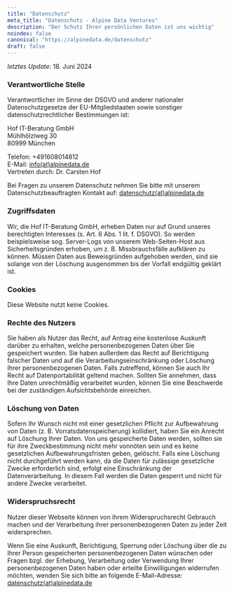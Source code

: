 ```yaml
---
title: "Datenschutz"
meta_title: "Datenschutz - Alpine Data Ventures"
description: "Der Schutz Ihrer persönlichen Daten ist uns wichtig"
noindex: false
canonical: "https://alpinedata.de/datenschutz"
draft: false
---
```


<p>
  <em>letztes Update:</em> 18. Juni 2024
</p>

### Verantwortliche Stelle

Verantwortlicher im Sinne der DSGVO und anderer nationaler Datenschutzgesetze der EU-Mitgliedstaaten sowie sonstiger datenschutzrechtlicher Bestimmungen ist:
<p>
  Hof IT-Beratung GmbH<br>
  Mühlhölzlweg 30<br> 
  80999 München<br>  
</p>
<p>
  Telefon: +491608014812<br>
  E-Mail: <a href="mailto:info@alpinedata.de">info(at)alpinedata.de</a> <br>
  Vertreten durch: Dr. Carsten Hof <br>
</p>

Bei Fragen zu unserem Datenschutz nehmen Sie bitte mit unserem Datenschutzbeauftragten Kontakt auf: <a href="mailto:datenschutz@alpinedata.de">datenschutz(at)alpinedata.de</a>


### Zugriffsdaten

Wir, die Hof IT-Beratung GmbH, erheben Daten nur auf Grund unseres berechtigten Interesses (s. Art. 6 Abs. 1 lit. f. DSGVO). So werden beispielsweise sog. Server-Logs von unserem Web-Seiten-Host aus Sicherheitsgründen erhoben, um z. B. Missbrauchsfälle aufklären zu können. Müssen Daten aus Beweisgründen aufgehoben werden, sind sie solange von der Löschung ausgenommen bis der Vorfall endgültig geklärt ist.

### Cookies

Diese Website nutzt keine Cookies.

### Rechte des Nutzers

Sie haben als Nutzer das Recht, auf Antrag eine kostenlose Auskunft darüber zu erhalten, welche personenbezogenen Daten über Sie gespeichert wurden. Sie haben außerdem das Recht auf Berichtigung falscher Daten und auf die Verarbeitungseinschränkung oder Löschung Ihrer personenbezogenen Daten. Falls zutreffend, können Sie auch Ihr Recht auf Datenportabilität geltend machen. Sollten Sie annehmen, dass Ihre Daten unrechtmäßig verarbeitet wurden, können Sie eine Beschwerde bei der zuständigen Aufsichtsbehörde einreichen.

### Löschung von Daten

Sofern Ihr Wunsch nicht mit einer gesetzlichen Pflicht zur Aufbewahrung von Daten (z. B. Vorratsdatenspeicherung) kollidiert, haben Sie ein Anrecht auf Löschung Ihrer Daten. Von uns gespeicherte Daten werden, sollten sie für ihre Zweckbestimmung nicht mehr vonnöten sein und es keine gesetzlichen Aufbewahrungsfristen geben, gelöscht. Falls eine Löschung nicht durchgeführt werden kann, da die Daten für zulässige gesetzliche Zwecke erforderlich sind, erfolgt eine Einschränkung der Datenverarbeitung. In diesem Fall werden die Daten gesperrt und nicht für andere Zwecke verarbeitet.

### Widerspruchsrecht

Nutzer dieser Webseite können von ihrem Widerspruchsrecht Gebrauch machen und der Verarbeitung ihrer personenbezogenen Daten zu jeder Zeit widersprechen.

Wenn Sie eine Auskunft, Berichtigung, Sperrung oder Löschung über die zu Ihrer Person gespeicherten personenbezogenen Daten wünschen oder Fragen bzgl. der Erhebung, Verarbeitung oder Verwendung Ihrer personenbezogenen Daten haben oder erteilte Einwilligungen widerrufen möchten, wenden Sie sich bitte an folgende E-Mail-Adresse: <a href="mailto:datenschutz@alpinedata.de">datenschutz(at)alpinedata.de</a>
